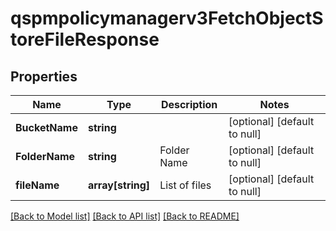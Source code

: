 # qspmpolicymanagerv3FetchObjectStoreFileResponse

## Properties
Name | Type | Description | Notes
------------ | ------------- | ------------- | -------------
**BucketName** | **string** |  | [optional] [default to null]
**FolderName** | **string** | Folder Name | [optional] [default to null]
**fileName** | **array[string]** | List of files | [optional] [default to null]

[[Back to Model list]](../README.md#documentation-for-models) [[Back to API list]](../README.md#documentation-for-api-endpoints) [[Back to README]](../README.md)


